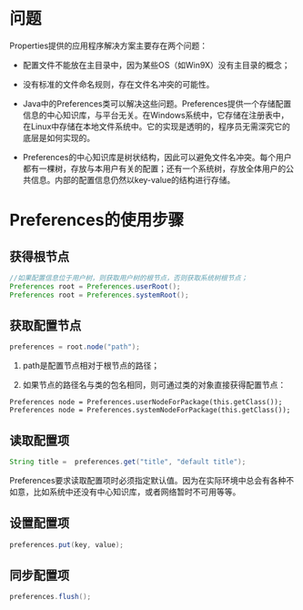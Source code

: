 # 问题

Properties提供的应用程序解决方案主要存在两个问题：

* 配置文件不能放在主目录中，因为某些OS（如Win9X）没有主目录的概念；

* 没有标准的文件命名规则，存在文件名冲突的可能性。
* Java中的Preferences类可以解决这些问题。Preferences提供一个存储配置信息的中心知识库，与平台无关。在Windows系统中，它存储在注册表中，在Linux中存储在本地文件系统中。它的实现是透明的，程序员无需深究它的底层是如何实现的。

* Preferences的中心知识库是树状结构，因此可以避免文件名冲突。每个用户都有一棵树，存放与本用户有关的配置；还有一个系统树，存放全体用户的公共信息。内部的配置信息仍然以key-value的结构进行存储。


# Preferences的使用步骤

## 获得根节点

```java
//如果配置信息位于用户树，则获取用户树的根节点，否则获取系统树根节点；
Preferences root = Preferences.userRoot();
Preferences root = Preferences.systemRoot();
```

## 获取配置节点

```java
preferences = root.node("path");
```

1. path是配置节点相对于根节点的路径；

2. 如果节点的路径名与类的包名相同，则可通过类的对象直接获得配置节点：

```
Preferences node = Preferences.userNodeForPackage(this.getClass());
Preferences node = Preferences.systemNodeForPackage(this.getClass());
```

## 读取配置项

```java
String title =  preferences.get("title", "default title");
```

Preferences要求读取配置项时必须指定默认值。因为在实际环境中总会有各种不如意，比如系统中还没有中心知识库，或者网络暂时不可用等等。

## 设置配置项

```java
preferences.put(key, value);
```

## 同步配置项

```java
preferences.flush();
```

